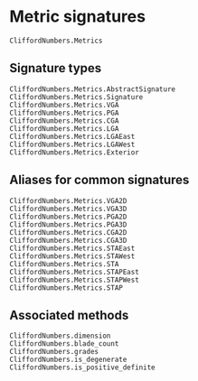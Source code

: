 # Metric signatures

```@docs
CliffordNumbers.Metrics
```

## Signature types

```@docs
CliffordNumbers.Metrics.AbstractSignature
CliffordNumbers.Metrics.Signature
CliffordNumbers.Metrics.VGA
CliffordNumbers.Metrics.PGA
CliffordNumbers.Metrics.CGA
CliffordNumbers.Metrics.LGA
CliffordNumbers.Metrics.LGAEast
CliffordNumbers.Metrics.LGAWest
CliffordNumbers.Metrics.Exterior
```

## Aliases for common signatures

```@docs
CliffordNumbers.Metrics.VGA2D
CliffordNumbers.Metrics.VGA3D
CliffordNumbers.Metrics.PGA2D
CliffordNumbers.Metrics.PGA3D
CliffordNumbers.Metrics.CGA2D
CliffordNumbers.Metrics.CGA3D
CliffordNumbers.Metrics.STAEast
CliffordNumbers.Metrics.STAWest
CliffordNumbers.Metrics.STA
CliffordNumbers.Metrics.STAPEast
CliffordNumbers.Metrics.STAPWest
CliffordNumbers.Metrics.STAP
```

## Associated methods

```@docs
CliffordNumbers.dimension
CliffordNumbers.blade_count
CliffordNumbers.grades
CliffordNumbers.is_degenerate
CliffordNumbers.is_positive_definite
```
